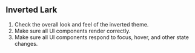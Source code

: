 ## Inverted Lark

1. Check the overall look and feel of the inverted theme.
2. Make sure all UI components render correctly.
3. Make sure all UI components respond to focus, hover, and other state changes.
